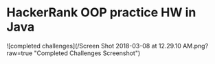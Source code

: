 # HackerRank OOP practice HW in Java

![completed challenges](/Screen Shot 2018-03-08 at 12.29.10 AM.png?raw=true "Completed Challenges Screenshot")
